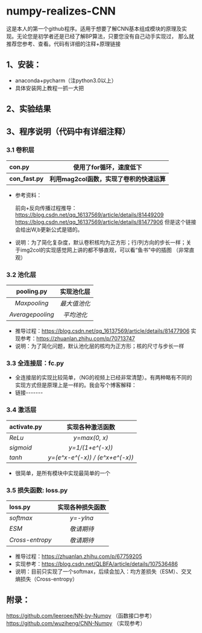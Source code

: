 # 	numpy-realizes-CNN

​	这是本人的第一个github程序。适用于想要了解CNN基本组成模块的原理及实现。无论您是初学者还是已经了解BP算法，只要您没有自己动手实现过，
那么就推荐您参考、查看。代码有详细的注释+原理链接

## 1、安装：
   * anaconda+pycharm（注python3.0以上）
   * 具体安装网上教程一抓一大把
   
   
## 2、实验结果
    
    
## 3、程序说明（代码中有详细注释）

###  3.1 卷积层
<center>

| con.py           |  使用了for循环，速度低下       |
| :--------------- | :----------------------:   | 
| **con_fast.py**  |     **利用mag2col函数，实现了卷积的快速运算**    |
</center>
 
   * 参考资料：  
   
      
      前向+反向传播过程推导：
      https://blog.csdn.net/qq_16137569/article/details/81449209
      https://blog.csdn.net/qq_16137569/article/details/81477906
      但是这个链接会给出W,b更新公式是错的。
      
   * 说明：为了简化复杂度，默认卷积核均为正方形；行/列方向的步长一样；关于img2col的实现感觉网上讲的都不够直观，可以看“鱼书”中的插图
    （非常直观）


### 3.2 池化层
<center>

|     pooling.py    |  **实现池化层**  |
| :---------------: | :------------: | 
|    *Maxpooling*   |    *最大值池化*  |
| *Averagepooling*  |    *平均池化*   |

</center>

   * 推导过程：https://blog.csdn.net/qq_16137569/article/details/81477906
    实现参考：https://zhuanlan.zhihu.com/p/70713747
   * 说明：为了简化问题，默认池化层的核均为正方形；核的尺寸与步长一样


### 3.3 全连接层：fc.py
   * 全连接层的实现比较简单，（NG的视频上已经非常清楚）。有两种略有不同的实现方式但是原理上是一样的。我会写个博客解释：
   * 链接-------

### 3.4 激活层
<center>

| activate.py    |     实现各种激活函数    |
| :------------- | :-----------------:  | 
|     *ReLu*     |     *y=max(0, x)*    |
|    *sigmoid*   |     *y=1/(1+e^(-x))*    |
|     *tanh*     |     *y=(e^x-e^(-x)) / (e^x+e^(-x))*    |
</center>

   * 很简单，是所有模块中实现最简单的一个


### 3.5 损失函数: loss.py
<center>

|     loss.py    |     实现各种损失函数    |
| :------------- | :-----------------:  | 
|    *softmax*   |     *y=-ylna*    |
|      *ESM*     |     *敬请期待*    |
| *Cross-entropy*|     *敬请期待*    |
</center>

   * 推导过程：https://zhuanlan.zhihu.com/p/67759205
   * 实现参考：https://blog.csdn.net/QLBFA/article/details/107536486
   * 说明：目前只实现了一个softmax，后续会加入：均方差损失（ESM）、交叉熵损失（Cross-entropy）



## 附录：  
https://github.com/leeroee/NN-by-Numpy  （函数接口参考）  
https://github.com/wuziheng/CNN-Numpy  （实现参考）
